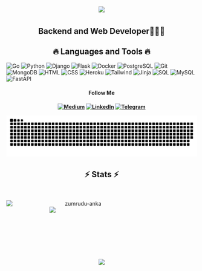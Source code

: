 <h1 align="center">
  <a href="https://git.io/typing-svg">
    <img src="https://readme-typing-svg.herokuapp.com/?lines=Hi+There!+🌚;+I'm+Dmitrii+Kumancev!;&center=true&size=30">
  </a>
</h1>

<h2 align="center"> Backend and Web Developer👨🏼‍💻 </h2>

<h2 align="center">🔥 Languages and Tools 🔥</h2>

![Go](https://img.shields.io/badge/-go-090909?style=for-the-badge&logo=go)
![Python](https://img.shields.io/badge/-python-090909?style=for-the-badge&logo=python)
![Django](https://img.shields.io/badge/-django-090909?style=for-the-badge&logo=django)
![Flask](https://img.shields.io/badge/-flask-090909?style=for-the-badge&logo=flask)
![Docker](https://img.shields.io/badge/docker-090909?style=for-the-badge&logo=docker&logoColor=red)
![PostgreSQL](https://img.shields.io/badge/PostgreSQL-090909?style=for-the-badge&logo=postgresql)
![Git](https://img.shields.io/badge/-git-090909?style=for-the-badge&logo=git)
![MongoDB](https://img.shields.io/badge/-mongodb-090909?style=for-the-badge&logo=mongodb)
![HTML](https://img.shields.io/badge/-html-090909?style=for-the-badge&logo=html5)
![CSS](https://img.shields.io/badge/-css-090909?style=for-the-badge&logo=css3)
![Heroku](https://img.shields.io/badge/-Heroku-090909?style=for-the-badge&logo=heroku)
![Tailwind](https://img.shields.io/badge/Tailwind_CSS-090909?style=for-the-badge&logo=tailwind-css)
![Jinja](https://img.shields.io/badge/Jinja-090909?style=for-the-badge&logo=jinja)
![SQL](https://img.shields.io/badge/SQL-090909?style=for-the-badge&logo=sql)
![MySQL](https://img.shields.io/badge/MySQL-090909?style=for-the-badge&logo=mysql)
![FastAPI](https://img.shields.io/badge/FastAPI-090909?style=for-the-badge&logo=fastapi)

<div align="center">
<h4>Follow Me<h4>

[![Medium](https://img.shields.io/badge/Medium-090909?style=for-the-badge&logo=medium&logoColor=white)](https://medium.com/@dmitrijkumancev571)
[![LinkedIn](https://img.shields.io/badge/LinkedIn-090909?style=for-the-badge&logo=linkedin&logoColor=white)](https://www.linkedin.com)
[![Telegram](https://img.shields.io/badge/-telegram-090909?style=for-the-badge&logo=telegram&logoColor=ffc0cb)](https://t.me/DKumantsev)

<picture>
  <source media="(prefers-color-scheme: dark)" srcset="https://github.com/DmitriiKumancev/DmitriiKumancev/blob/output/github-contribution-grid-snake-dark.svg">
  <source media="(prefers-color-scheme: light)" srcset="https://github.com/DmitriiKumancev/DmitriiKumancev/blob/output/github-contribution-grid-snake-dark.svg">
  <img alt="github contribution grid snake animation" src="https://github.com/DmitriiKumancev/DmitriiKumancev/blob/output/github-contribution-grid-snake-dark.svg">
</picture>
</div>


<h2 align="center">⚡ Stats ⚡</h2>
<br>
<p align=center>
  <div align=center>
    <a href="https://github.com/denvercoder1/github-readme-streak-stats" title="Go to Source">
      <img align="left" width=390 src="https://github-readme-streak-stats.herokuapp.com/?user=DmitriiKumancev&theme=react&border=61dafb&hide_border=true" alt="zumrudu-anka" />
    </a>
    <a href="https://github.com/anuraghazra/github-readme-stats" title="Go to Source">
      <img align="right" width=390 src="https://github-readme-stats.vercel.app/api?username=DmitriiKumancev&show_icons=true&theme=react&border_color=61dafb&hide_border=true" />
    </a>
  </div>
  <br><br><br><br><br><br><br><br><br>
  <div align=center>
    <a href="https://github.com/anuraghazra/github-readme-stats">
      <img width=325 align="center" src="https://github-readme-stats.vercel.app/api/top-langs/?username=DmitriiKumancev&hide=c%23,powershell,Mathematica,Ruby,Objective-C,Objective-C%2b%2b,Cuda&title_color=61dafb&text_color=ffffff&icon_color=61dafb&bg_color=20232a&langs_count=8&layout=compact&border_color=61dafb&hide_border=true" />
    </a>
  </div>
  
</p>







<!--
### Stats

[![Anurag's GitHub stats](https://github-readme-stats.vercel.app/api?username=DmitriiKumancev&show_icons=true&hide=prs,contribs&theme=tokyonight)](https://github.com/anuraghazra/github-readme-stats)
[![Top Langs](https://github-readme-stats.vercel.app/api/top-langs/?username=DmitriiKumancev&theme=tokyonight&layout=compact)](https://github.com/anuraghazra/github-readme-stats)
-->



<!--
**DmitriiKumancev/DmitriiKumancev** is a ✨ _special_ ✨ repository because its `README.md` (this file) appears on your GitHub profile.

Here are some ideas to get you started:

- 🔭 I’m currently working on ...
- 🌱 I’m currently learning ...
- 👯 I’m looking to collaborate on ...
- 🤔 I’m looking for help with ...
- 💬 Ask me about ...
- 📫 How to reach me: ...
- 😄 Pronouns: ...
- ⚡ Fun fact: ...
-->
